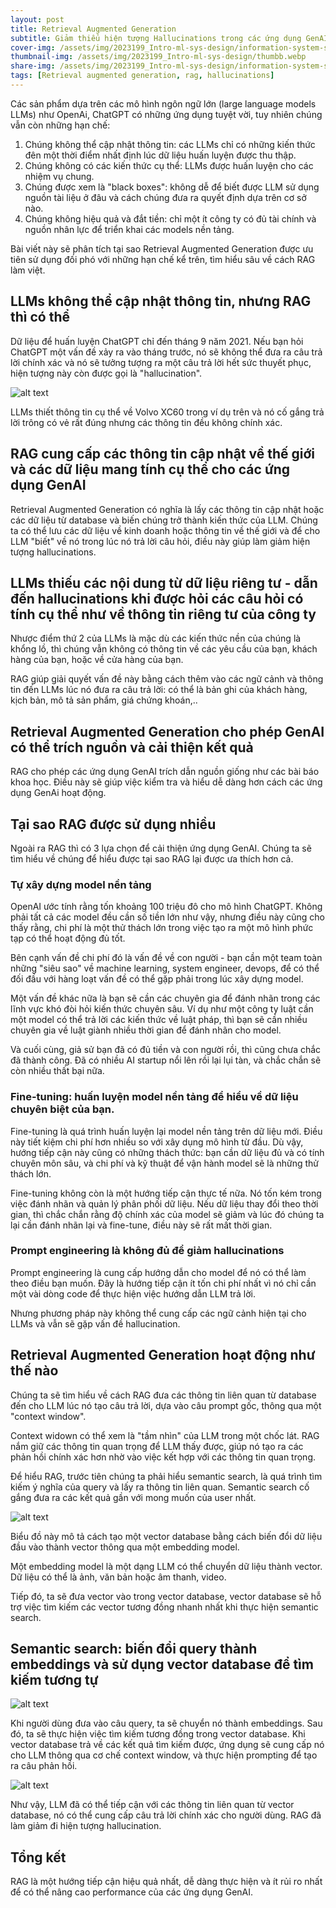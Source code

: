 ```yaml
---
layout: post
title: Retrieval Augmented Generation
subtitle: Giảm thiểu hiện tượng Hallucinations trong các ứng dụng GenAI
cover-img: /assets/img/2023199_Intro-ml-sys-design/information-system-scaled.webp
thumbnail-img: /assets/img/2023199_Intro-ml-sys-design/thumbb.webp
share-img: /assets/img/2023199_Intro-ml-sys-design/information-system-scaled.webp
tags: [Retrieval augmented generation, rag, hallucinations]
---
```


Các sản phẩm dựa trên các mô hình ngôn ngữ lớn (large language models LLMs) như OpenAi, ChatGPT có những ứng dụng tuyệt vời, tuy nhiên chúng vẫn còn những hạn chế:
1. Chúng không thể cập nhật thông tin: các LLMs chỉ có những kiến thức đên một thời điểm nhất định lúc dữ liệu huấn luyện được thu thập.
2. Chúng không có các kiến thức cụ thể: LLMs được huấn luyện cho các nhiệm vụ chung.
3. Chúng được xem là "black boxes": không dễ để biết được LLM sử dụng nguồn tài liệu ở đâu và cách chúng đưa ra quyết định dựa trên cơ sở nào.
4. Chúng không hiệu quả và đắt tiền: chỉ một ít công ty có đủ tài chính và nguồn nhân lực để triển khai các models nền tảng.

Bài viết này sẽ phân tích tại sao Retrieval Augmented Generation được ưu tiên sử dụng đối phó với những hạn chế kể trên, tìm hiểu sâu về cách RAG làm việt.

## LLMs không thể cập nhật thông tin, nhưng RAG thì có thể

Dữ liệu để huấn luyện ChatGPT chỉ đến tháng 9 năm 2021. Nếu bạn hỏi ChatGPT một vấn đề xảy ra vào tháng trước, nó sẽ không thể đưa ra câu trả lời chính xác và nó sẽ tưởng tượng ra một câu trả lời hết sức thuyết phục, hiện tượng này còn được gọi là "hallucination".

![alt text](/assets/img/20231008_rag/hallu.png)

LLMs thiết thông tin cụ thể về Volvo XC60 trong ví dụ trên và nó cố gắng trả lời trông có vẻ rất đúng nhưng các thông tin đều không chính xác.

## RAG cung cấp các thông tin cập nhật về thế giới và các dữ liệu mang tính cụ thể cho các ứng dụng GenAI

Retrieval Augmented Generation có nghĩa là lấy các thông tin cập nhật hoặc các dữ liệu từ database và biến chúng trở thành kiến thức của LLM. Chúng ta có thể lưu các dữ liệu về kinh doanh hoặc thông tin về thế giới và để cho LLM "biết" về nó trong lúc nó trả lời câu hỏi, điều này giúp làm giảm hiện tượng hallucinations.

## LLMs thiếu các nội dung từ dữ liệu riêng tư - dẫn đến hallucinations khi được hỏi các câu hỏi có tính cụ thể như về thông tin riêng tư của công ty

Nhược điểm thứ 2 của LLMs là mặc dù các kiến thức nền của chúng là khổng lồ, thì chúng vẫn không có thông tin về các yêu cầu của bạn, khách hàng của bạn, hoặc về cửa hàng của bạn.

RAG giúp giải quyết vấn đề này bằng cách thêm vào các ngữ cảnh và thông tin đến LLMs lúc nó đưa ra câu trả lời: có thể là bản ghi của khách hàng, kịch bản, mô tả sản phẩm, giá chứng khoán,..

## Retrieval Augmented Generation cho phép GenAI có thể trích nguồn và cải thiện kết quả

RAG cho phép các ứng dụng GenAI trích dẫn nguồn giống như các bài báo khoa học. Điều này sẽ giúp việc kiểm tra và hiểu dễ dàng hơn cách các ứng dụng GenAi hoạt động.

## Tại sao RAG được sử dụng nhiều

Ngoài ra RAG thì có 3 lựa chọn để cải thiện ứng dụng GenAI. Chúng ta sẽ tìm hiểu về chúng để hiểu được tại sao RAG lại được ưa thích hơn cả.

### Tự xây dựng model nền tảng

OpenAI ước tính rằng tốn khoảng 100 triệu đô cho mô hình ChatGPT. Không phải tất cả các model đều cần số tiền lớn như vậy, nhưng điều này cũng cho thấy rằng, chi phí là một thử thách lớn trong việc tạo ra một mô hình phức tạp có thể hoạt động đủ tốt.

Bên cạnh vấn đề chi phí đó là vấn đề về con người - bạn cần một team toàn những "siêu sao" về machine learning, system engineer, devops, để có thể đối đầu với hàng loạt vấn đề có thể gặp phải trong lúc xây dựng model.

Một vấn đề khác nữa là bạn sẽ cần các chuyên gia để đánh nhãn trong các lĩnh vực khó đòi hỏi kiến thức chuyên sâu. Ví dụ như một công ty luật cần một model có thể trả lời các kiến thức về luật pháp, thì bạn sẽ cần nhiều chuyên gia về luật giành nhiều thời gian để đánh nhãn cho model.

Và cuối cùng, giả sử bạn đã có đủ tiền và con người rồi, thì cũng chưa chắc đã thành công. Đã có nhiều AI startup  nổi lên rồi lại lụi tàn, và chắc chắn sẽ còn nhiều thất bại nữa.

### Fine-tuning: huấn luyện model nền tảng để hiểu về dữ liệu chuyên biệt của bạn.

Fine-tuning là quá trình huấn luyện lại model nền tảng trên dữ liệu mới. Điều này tiết kiệm chi phí hơn nhiều so với xây dụng mô hình từ đầu. Dù vậy, hướng tiếp cận này cũng có những thách thức: bạn cần dữ liệu đủ và có tính chuyên môn sâu, và chi phí và kỹ thuật để vận hành model sẽ là những thử thách lớn.

Fine-tuning không còn là một hướng tiếp cận thực tế nữa. Nó tốn kém trong việc đánh nhãn và quản lý phân phối dữ liệu. Nếu dữ liệu thay đổi theo thời gian, thì chắc chắn rằng độ chính xác của model sẽ giảm và lúc đó chúng ta lại cần đánh nhãn lại và fine-tune, điều này sẽ rất mất thời gian.

### Prompt engineering là không đủ để giảm hallucinations

Prompt engineering là cung cấp hướng dẫn cho model để nó có thể làm theo điều bạn muốn. Đây là hướng tiếp cận ít tốn chi phí nhất vì nó chỉ cần một vài dòng code để thực hiện việc hướng dẫn LLM trả lời. 

Nhưng phương pháp này không thể cung cấp các ngữ cảnh hiện tại cho LLMs và vẫn sẽ gặp vấn đề hallucination.

## Retrieval Augmented Generation hoạt động như thế nào

Chúng ta sẽ tìm hiểu về cách RAG đưa các thông tin liên quan từ database đến cho LLM lúc nó tạo câu trả lời, dựa vào câu prompt gốc, thông qua một "context window".

Context widown có thể xem là "tầm nhìn" của LLM trong một chốc lát. RAG nắm giữ các thông tin quan trọng để LLM thấy được, giúp nó tạo ra các phản hồi chính xác hơn nhờ vào việc kết hợp với các thông tin quan trọng. 

Để hiểu RAG, trước tiên chúng ta phải hiểu semantic search, là quá trình tìm kiếm ý nghĩa của query và lấy ra thông tin liên quan. Semantic search cố gắng đưa ra các kết quả gần với mong muốn của user nhất.

![alt text ](/assets/img/20231008_rag/embeding_vector.png)

Biểu đồ này mô tả cách tạo một vector database bằng cách biến đổi dữ liệu đầu vào thành vector thông qua một embedding model.

Một embedding model là một dạng LLM có thể chuyển dữ liệu thành vector. Dữ liệu có thể là ảnh, văn bản hoặc âm thanh, video.

Tiếp đó, ta sẽ đưa vector vào trong vector database, vector database sẽ hỗ trợ việc tìm kiếm các vector tương đồng nhanh nhất khi thực hiện semantic search.

## Semantic search: biến đổi query thành embeddings và sử dụng vector database để tìm kiếm tương tự

![alt text](/assets/img/20231008_rag/rag_semantic_search.png)

Khi người dùng đưa vào câu query, ta sẽ chuyển nó thành embeddings. Sau đó, ta sẽ thực hiện việc tìm kiếm tương đồng trong vector database. Khi vector database trả về các kết quả tìm kiếm được, ứng dụng sẽ cung cấp nó cho LLM thông qua cơ chế context window, và thực hiện prompting để tạo ra câu phản hồi.

![alt text](/assets/img/20231008_rag/flow_gen_rag.png)

Như vậy, LLM đã có thể tiếp cận với các thông tin liên quan từ vector database, nó có thể cung cấp câu trả lời chính xác cho người dùng. RAG đã làm giảm đi hiện tượng hallucination.

## Tổng kết
RAG là một hướng tiếp cận hiệu quả nhất, dễ dàng thực hiện và ít rủi ro nhất để có thể nâng cao performance của các ứng dụng GenAI. 

